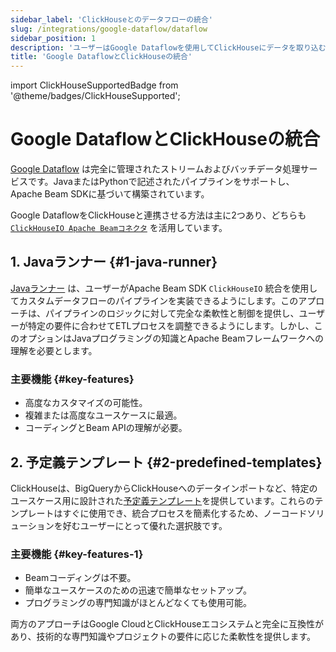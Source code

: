 ```yaml
---
sidebar_label: 'ClickHouseとのデータフローの統合'
slug: /integrations/google-dataflow/dataflow
sidebar_position: 1
description: 'ユーザーはGoogle Dataflowを使用してClickHouseにデータを取り込むことができます'
title: 'Google DataflowとClickHouseの統合'
---
```


import ClickHouseSupportedBadge from '@theme/badges/ClickHouseSupported';


# Google DataflowとClickHouseの統合

<ClickHouseSupportedBadge/>

[Google Dataflow](https://cloud.google.com/dataflow) は完全に管理されたストリームおよびバッチデータ処理サービスです。JavaまたはPythonで記述されたパイプラインをサポートし、Apache Beam SDKに基づいて構築されています。

Google DataflowをClickHouseと連携させる方法は主に2つあり、どちらも [`ClickHouseIO Apache Beamコネクタ`](/integrations/apache-beam) を活用しています。

## 1. Javaランナー {#1-java-runner}
[Javaランナー](./java-runner) は、ユーザーがApache Beam SDK `ClickHouseIO` 統合を使用してカスタムデータフローのパイプラインを実装できるようにします。このアプローチは、パイプラインのロジックに対して完全な柔軟性と制御を提供し、ユーザーが特定の要件に合わせてETLプロセスを調整できるようにします。しかし、このオプションはJavaプログラミングの知識とApache Beamフレームワークへの理解を必要とします。

### 主要機能 {#key-features}
- 高度なカスタマイズの可能性。
- 複雑または高度なユースケースに最適。
- コーディングとBeam APIの理解が必要。

## 2. 予定義テンプレート {#2-predefined-templates}
ClickHouseは、BigQueryからClickHouseへのデータインポートなど、特定のユースケース用に設計された[予定義テンプレート](./templates)を提供しています。これらのテンプレートはすぐに使用でき、統合プロセスを簡素化するため、ノーコードソリューションを好むユーザーにとって優れた選択肢です。

### 主要機能 {#key-features-1}
- Beamコーディングは不要。
- 簡単なユースケースのための迅速で簡単なセットアップ。
- プログラミングの専門知識がほとんどなくても使用可能。

両方のアプローチはGoogle CloudとClickHouseエコシステムと完全に互換性があり、技術的な専門知識やプロジェクトの要件に応じた柔軟性を提供します。
